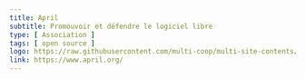 ```yaml
---
title: April
subtitle: Promouvoir et défendre le logiciel libre
type: [ Association ]
tags: [ open source ]
logo: https://raw.githubusercontent.com/multi-coop/multi-site-contents/maj-edito/texts/network/images/logo-april.png
link: https://www.april.org/
---
```


